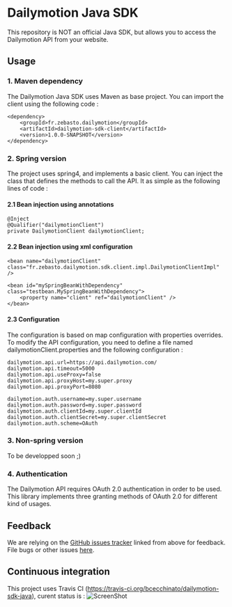 Dailymotion Java SDK
====================

This repository is NOT an official Java SDK, but allows you to access the Dailymotion
API from your website.

Usage
-----

### 1. Maven dependency

The Dailymotion Java SDK uses Maven as base project. You can import the client using the following code :

    <dependency>
        <groupId>fr.zebasto.dailymotion</groupId>
        <artifactId>dailymotion-sdk-client</artifactId>
        <version>1.0.0-SNAPSHOT</version>
    </dependency>

### 2. Spring version

The project uses spring4, and implements a basic client. You can inject the class that defines the methods to call the API.
It as simple as the following lines of code :

#### 2.1 Bean injection using annotations

    @Inject
    @Qualifier("dailymotionClient")
    private DailymotionClient dailymotionClient;

#### 2.2 Bean injection using xml configuration

    <bean name="dailymotionClient" class="fr.zebasto.dailymotion.sdk.client.impl.DailymotionClientImpl" />

    <bean id="mySpringBeanWithDependency" class="testbean.MySpringBeanWithDependency">
        <property name="client" ref="dailymotionClient" />
    </bean>

#### 2.3 Configuration

The configuration is based on map configuration with properties overrides.
To modify the API configuration, you need to define a file named dailymotionClient.properties and the following configuration :

    dailymotion.api.url=https://api.dailymotion.com/
    dailymotion.api.timeout=5000
    dailymotion.api.useProxy=false
    dailymotion.api.proxyHost=my.super.proxy
    dailymotion.api.proxyPort=8080

    dailymotion.auth.username=my.super.username
    dailymotion.auth.password=my.super.password
    dailymotion.auth.clientId=my.super.clientId
    dailymotion.auth.clientSecret=my.super.clientSecret
    dailymotion.auth.scheme=OAuth

### 3. Non-spring version

To be developped soon ;)

### 4. Authentication

The Dailymotion API requires OAuth 2.0 authentication in order to be used. This library implements
three granting methods of OAuth 2.0 for different kind of usages.

Feedback
--------

We are relying on the [GitHub issues tracker][issues] linked from above for feedback. File bugs or
other issues [here][issues].

[issues]: http://github.com/bcecchinato/dailymotion-sdk-java/issues

Continuous integration
----------------------

This project uses Travis CI (https://travis-ci.org/bcecchinato/dailymotion-sdk-java), curent status is : ![ScreenShot](https://secure.travis-ci.org/bcecchinato/dailymotion-sdk-java.png?branch=master)
